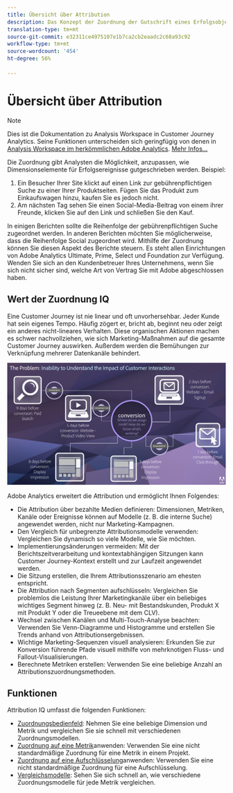 ```yaml
---
title: Übersicht über Attribution
description: Das Konzept der Zuordnung der Gutschrift eines Erfolgsobjekts zu mehreren Dimensionselementen.
translation-type: tm+mt
source-git-commit: e32311ce4975107e1b7ca2cb2eaadc2c68a93c92
workflow-type: tm+mt
source-wordcount: '454'
ht-degree: 56%

---
```



# Übersicht über Attribution

>[!NOTE]
>
>Dies ist die Dokumentation zu Analysis Workspace in Customer Journey Analytics. Seine Funktionen unterscheiden sich geringfügig von denen in [Analysis Workspace im herkömmlichen Adobe Analytics](https://docs.adobe.com/content/help/de-DE/analytics/analyze/analysis-workspace/home.html). [Mehr Infos...](/help/getting-started/cja-aa.md)

Die Zuordnung gibt Analysten die Möglichkeit, anzupassen, wie Dimensionselemente für Erfolgsereignisse gutgeschrieben werden. Beispiel:

1. Ein Besucher Ihrer Site klickt auf einen Link zur gebührenpflichtigen Suche zu einer Ihrer Produktseiten. Fügen Sie das Produkt zum Einkaufswagen hinzu, kaufen Sie es jedoch nicht.
2. Am nächsten Tag sehen Sie einen Social-Media-Beitrag von einem ihrer Freunde, klicken Sie auf den Link und schließen Sie den Kauf.

In einigen Berichten sollte die Reihenfolge der gebührenpflichtigen Suche zugeordnet werden. In anderen Berichten möchten Sie möglicherweise, dass die Reihenfolge Social zugeordnet wird. Mithilfe der Zuordnung können Sie diesen Aspekt des Berichte steuern. Es steht allen Einrichtungen von Adobe Analytics Ultimate, Prime, Select und Foundation zur Verfügung. Wenden Sie sich an den Kundenbetreuer Ihres Unternehmens, wenn Sie sich nicht sicher sind, welche Art von Vertrag Sie mit Adobe abgeschlossen haben.

## Wert der Zuordnung IQ

Eine Customer Journey ist nie linear und oft unvorhersehbar. Jeder Kunde hat sein eigenes Tempo. Häufig zögert er, bricht ab, beginnt neu oder zeigt ein anderes nicht-lineares Verhalten. Diese organischen Aktionen machen es schwer nachvollziehen, wie sich Marketing-Maßnahmen auf die gesamte Customer Journey auswirken. Außerdem werden die Bemühungen zur Verknüpfung mehrerer Datenkanäle behindert.

![Attribution IQ-Problem](assets/attribution_iq_problem.png)

Adobe Analytics erweitert die Attribution und ermöglicht Ihnen Folgendes:

* Die Attribution über bezahlte Medien definieren: Dimensionen, Metriken, Kanäle oder Ereignisse können auf Modelle (z. B. die interne Suche) angewendet werden, nicht nur Marketing-Kampagnen.
* Den Vergleich für unbegrenzte Attributionsmodelle verwenden: Vergleichen Sie dynamisch so viele Modelle, wie Sie möchten.
* Implementierungsänderungen vermeiden: Mit der Berichtszeitverarbeitung und kontextabhängigen Sitzungen kann Customer Journey-Kontext erstellt und zur Laufzeit angewendet werden.
* Die Sitzung erstellen, die Ihrem Attributionsszenario am ehesten entspricht.
* Die Attribution nach Segmenten aufschlüsseln: Vergleichen Sie problemlos die Leistung Ihrer Marketingkanäle über ein beliebiges wichtiges Segment hinweg (z. B. Neu- mit Bestandskunden, Produkt X mit Produkt Y oder die Treueebene mit dem CLV).
* Wechsel zwischen Kanälen und Multi-Touch-Analyse beachten: Verwenden Sie Venn-Diagramme und Histogramme und erstellen Sie Trends anhand von Attributionsergebnissen.
* Wichtige Marketing-Sequenzen visuell analysieren: Erkunden Sie zur Konversion führende Pfade visuell mithilfe von mehrknotigen Fluss- und Fallout-Visualisierungen.
* Berechnete Metriken erstellen: Verwenden Sie eine beliebige Anzahl an Attributionszuordnungsmethoden.

## Funktionen

Attribution IQ umfasst die folgenden Funktionen:

* [Zuordnungsbedienfeld](../c-panels/attribution.md): Nehmen Sie eine beliebige Dimension und Metrik und vergleichen Sie sie schnell mit verschiedenen Zuordnungsmodellen.
* [Zuordnung auf eine Metrik](../build-workspace-project/column-row-settings/column-settings.md)anwenden: Verwenden Sie eine nicht standardmäßige Zuordnung für eine Metrik in einem Projekt.
* [Zuordnung auf eine Aufschlüsselung](/help/components/dimensions/t-breakdown-fa.md)anwenden: Verwenden Sie eine nicht standardmäßige Zuordnung für eine Aufschlüsselung.
* [Vergleichsmodelle](/help/components/apply-create-metrics.md): Sehen Sie sich schnell an, wie verschiedene Zuordnungsmodelle für jede Metrik vergleichen.
